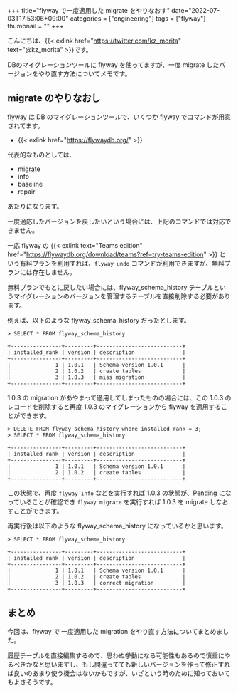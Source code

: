 +++
title="flyway で一度適用した migrate をやりなおす"
date="2022-07-03T17:53:06+09:00"
categories = ["engineering"]
tags = ["flyway"]
thumbnail = ""
+++

こんにちは、{{< exlink href="https://twitter.com/kz_morita" text="@kz_morita" >}}です。

DBのマイグレーションツールに flyway を使ってますが、一度 migrate したバージョンをやり直す方法についてメモです。

## migrate のやりなおし

flyway は DB のマイグレーションツールで、いくつか flyway でコマンドが用意されてます。

- {{< exlink href="https://flywaydb.org/" >}}


代表的なものとしては、

- migrate
- info 
- baseline
- repair

あたりになります。

一度適応したバージョンを戻したいという場合には、上記のコマンドでは対応できません。

一応 flyway の {{< exlink text="Teams edition" href="https://flywaydb.org/download/teams?ref=try-teams-edition" >}} という有料プランを利用すれば、`flyway undo` コマンドが利用できますが、無料プランには存在しません。

無料プランでもとに戻したい場合には、flyway_schema_history テーブルというマイグレーションのバージョンを管理するテーブルを直接削除する必要があります。

例えば、以下のような flyway_schema_history だったとします。
```
> SELECT * FROM flyway_schema_history

+----------------+---------+---------------------------+
| installed_rank | version | description               |
+----------------+---------+---------------------------+
|              1 | 1.0.1   | Schema version 1.0.1      |
|              2 | 1.0.2   | create tables             |
|              3 | 1.0.3   | miss migration            |
+----------------+---------+---------------------------+
```

1.0.3 の migration があやまって適用してしまったものの場合には、この 1.0.3 のレコードを削除すると再度 1.0.3 のマイグレーションから flyway を適用することができます。


```
> DELETE FROM flyway_schema_history where installed_rank = 3;
> SELECT * FROM flyway_schema_history

+----------------+---------+---------------------------+
| installed_rank | version | description               |
+----------------+---------+---------------------------+
|              1 | 1.0.1   | Schema version 1.0.1      |
|              2 | 1.0.2   | create tables             |
+----------------+---------+---------------------------+
```

この状態で、再度 `flyway info` などを実行すれば 1.0.3 の状態が、Pending になっていることが確認でき `flyway migrate` を実行すれば 1.0.3 を migrate しなおすことができます。

再実行後は以下のような flyway_schema_history になっているかと思います。

```
> SELECT * FROM flyway_schema_history

+----------------+---------+---------------------------+
| installed_rank | version | description               |
+----------------+---------+---------------------------+
|              1 | 1.0.1   | Schema version 1.0.1      |
|              2 | 1.0.2   | create tables             |
|              3 | 1.0.3   | correct migration         |
+----------------+---------+---------------------------+
```

## まとめ

今回は、flyway で 一度適用した migration をやり直す方法についてまとめました。

履歴テーブルを直接編集するので、思わぬ挙動になる可能性もあるので慎重にやるべきかなと思いますし、もし間違ってても新しいバージョンを作って修正すれば良いのあまり使う機会はないかもですが、いざという時のために知っておいてもよさそうです。

